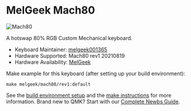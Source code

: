 # MelGeek Mach80

![Mach80](https://www.melgeek.com/collections/pcb-plate/products/melgeek-mach80-tkl87-hotswappable-rgb-pcba)

A hotswap 80% RGB Custom Mechanical keyboard.

* Keyboard Maintainer: [melgeek001365](https://github.com/melgeek001365)
* Hardware Supported: Mach80 rev1 20210819 
* Hardware Availability: [MelGeek](https://www.melgeek.com/)

Make example for this keyboard (after setting up your build environment):

    make melgeek/mach80/rev1:default

See the [build environment setup](https://docs.qmk.fm/#/getting_started_build_tools) and the [make instructions](https://docs.qmk.fm/#/getting_started_make_guide) for more information. Brand new to QMK? Start with our [Complete Newbs Guide](https://docs.qmk.fm/#/newbs).

